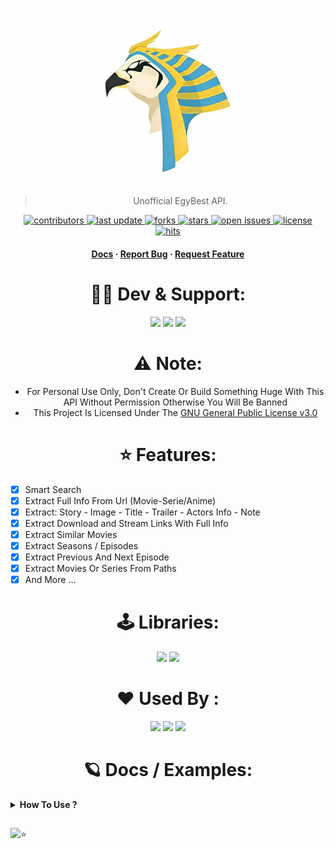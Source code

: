 ![RUN](https://github.com/AmineSoukara/EgyBest-Api/raw/main/api/static/rae.gif)

<div align="center">

> Unofficial EgyBest API.

<!-- Badges -->
<p>
  <a href="https://github.com/AmineSoukara/EgyBest-Api/graphs/contributors">
    <img src="https://img.shields.io/github/contributors/aminesoukara/EgyBest-Api" alt="contributors" />
  </a>
  <a href="">
    <img src="https://img.shields.io/github/last-commit/aminesoukara/EgyBest-Api" alt="last update" />
  </a>
  <a href="https://github.com/AmineSoukara/EgyBest-Api/network/members">
    <img src="https://img.shields.io/github/forks/aminesoukara/EgyBest-Api" alt="forks" />
  </a>
  <a href="https://github.com/AmineSoukara/EgyBest-Api/stargazers">
    <img src="https://img.shields.io/github/stars/aminesoukara/EgyBest-Api" alt="stars" />
  </a>
  <a href="https://github.com/AmineSoukara/EgyBest-Api/issues/">
    <img src="https://img.shields.io/github/issues/aminesoukara/EgyBest-Api" alt="open issues" />
  </a>
  <a href="https://github.com/AmineSoukara/EgyBest-Api/blob/main/LICENSE">
    <img src="https://img.shields.io/github/license/aminesoukara/EgyBest-Api.svg" alt="license" />
  </a>
  <a href="https://github.com/AmineSoukara/EgyBest-API">
    <img src="https://hits.seeyoufarm.com/api/count/incr/badge.svg?url=https%3A%2F%2Fgithub.com%2FAmineSoukara%2FEgyBest-Api&count_bg=%23FF0000&title_bg=%23555555&icon=tinder.svg&icon_color=%23FF0000&title=Hits&edge_flat=false" alt="hits" />
  </a>
</p>

<h4>
    <a href="https://www.egybest-api.ga/docs/api/">Docs</a>
  <span> · </span>
    <a href="https://github.com/AmineSoukara/EgyBest-Api/issues/">Report Bug</a>
  <span> · </span>
    <a href="https://github.com/AmineSoukara/EgyBest-Api/issues/">Request Feature</a>
  </h4>
</div>

##

<div align="center">

# 👨‍💻 Dev & Support:
<a href="https://bio.link/aminesoukara"><img src="https://img.shields.io/badge/@AmineSoukara-000000?style=flat&logo=messenger&logoColor=white?logoWidth=100"></a>
<a href="https://t.me/EgyBestBotSupport"><img src="https://img.shields.io/badge/Group-FF0000?style=flat&logo=telegram&logoColor=white?logoWidth=100"></a>
<a href="https://t.me/EgyBestBotOriginal"><img src="https://img.shields.io/badge/Channel-FF0000?style=flat&logo=telegram&logoColor=white?logoWidth=100"></a>

##

# ⚠️ Note:
- For Personal Use Only, Don't Create Or Build Something Huge With This API Without Permission Otherwise You Will Be Banned
- This Project Is Licensed Under The [GNU General Public License v3.0](https://github.com/AmineSoukara/EgyBest-Api/blob/main/LICENSE)

##

# ⭐️ Features:
<div align="left">

* [x] Smart Search
* [x] Extract Full Info From Url (Movie-Serie/Anime)
* [x] Extract: Story - Image - Title - Trailer - Actors Info - Note
* [x] Extract Download and Stream Links With Full Info
* [x] Extract Similar Movies
* [x] Extract Seasons / Episodes
* [x] Extract Previous And Next Episode
* [x] Extract Movies Or Series From Paths
* [x] And More ...

<div align="center">

##

# 🕹 Libraries:
<a href="https://github.com/AmineSoukara/Py-EgyBest-Api"><img src="https://img.shields.io/badge/Python-8000FF?style=flat&logo=github&logoColor=white?logoWidth=100"></a>
<a href="https://github.com/AmineSoukara/Java-EgyBest-Api"><img src="https://img.shields.io/badge/Java-8000FF?style=flat&logo=github&logoColor=white?logoWidth=100"></a>

##

# ❤️ Used By :

<a href="https://t.me/EgyBestXBot"><img src="https://img.shields.io/badge/@EgyBestXBot-FF0000?style=flat&logo=telegram&logoColor=black"></a>
<a href="https://github.com/recloudstream/cloudstream"><img src="https://img.shields.io/badge/CloudStream-FF0000?style=flat&logo=kotlin&logoColor=black"></a>
<a href="https://pypi.org/project/Py-EgyBest-Api/"><img src="https://img.shields.io/badge/PyEgyBestApi-FF0000?style=flat&logo=pypi&logoColor=white?logoWidth=100"></a>

##

# 🪐 Docs / Examples:
<div align="left">

<details>	
  <summary><b> How To Use ?</b></summary>

## 🎰 Mandatory Configs 

* [x] Make Sure You Have All These Mandatory Configs, API Will Not Work Without it
```
API_URL - ACCESS_TOKEN - REFRESH_TOKEN - ID - PASSWORD
```
* [x] You Can Get it From:
<div align="center">
<a href="https://t.me/EgyBestAPIBot"><img src="https://img.shields.io/badge/@EgyBestAPIBot-FFFF00?style=flat&logo=telegram&logoColor=white?logoWidth=100"></a>

<div align="left">

# /dls:

<details>
<summary><b> Extract Download and Stream Links With Full Info</b></summary>

### Parameters:
|  Name  | Required |  Type  | Description |
|--------|----------|--------|-------------|
|  v     |  False   | Number | 1-2 Return As list 3-4 As Dict, Default 1 |
|  url   |  True    | String | Episode or Movie link |
### Method:
- GET
### Example:
```py
import requests
                 
TOKEN = "abcd123"
API = "http://0.1.2.3"
MOVIE_URL = "https://www.egybest.org/movie/top-gun-maverick-2022"       
HEADERS = {'Authorization': 'Bearer ' + TOKEN, 'Accept': 'application/json', 'Content-Type': 'application/json'}
PARAMS = {"url": MOVIE_URL, "v": 2}                      
URL = API +  "/dls"

response = requests.get(URL, headers=HEADERS, params=PARAMS)

print(response.status_code)
print(response.json())
```
<a href="https://github.com/AmineSoukara/EgyBest-Api/blob/main/examples/dls_v1.json"><img src="https://img.shields.io/badge/Output–V1-01DF01?style=flat&logo=json&logoColor=black"></a>
<a href="https://github.com/AmineSoukara/EgyBest-Api/blob/main/examples/dls_v2.json"><img src="https://img.shields.io/badge/Output–V2-01DF01?style=flat&logo=json&logoColor=black"></a>
<a href="https://github.com/AmineSoukara/EgyBest-Api/blob/main/examples/dls_v3.json"><img src="https://img.shields.io/badge/Output–V3-01DF01?style=flat&logo=json&logoColor=black"></a>
<a href="https://github.com/AmineSoukara/EgyBest-Api/blob/main/examples/dls_v4.json"><img src="https://img.shields.io/badge/Output–V4-01DF01?style=flat&logo=json&logoColor=black"></a>

</details>


# /search:

<details>
<summary><b>Smart Search</b></summary>

### Parameters:
|  Name  | Required |  Type  | Description |
|--------|----------|--------|-------------|
|  type     |  False   | String | types: all-serie-movie-anime-show, default: all |
|  query   |  True    | String | title (Show - Movie ...) |
### Method:
- GET
### Example:
```py
import requests
                 
TOKEN = "abcd123"
API = "http://0.1.2.3"
HEADERS = {'Authorization': 'Bearer ' + TOKEN, 'Accept': 'application/json', 'Content-Type': 'application/json'}
PARAMS = {"query": "hulk", "type": "movie"}                      
URL = API +  "/search"

response = requests.get(URL, headers=HEADERS, params=PARAMS)

print(response.status_code)
print(response.json())
```
<a href="https://github.com/AmineSoukara/EgyBest-Api/blob/main/examples/search.json"><img src="https://img.shields.io/badge/Output-01DF01?style=flat&logo=json&logoColor=black"></a>

</details>

</details>

##

![⭐️](https://telegra.ph/file/b132a131aabe2106bd335.gif)
